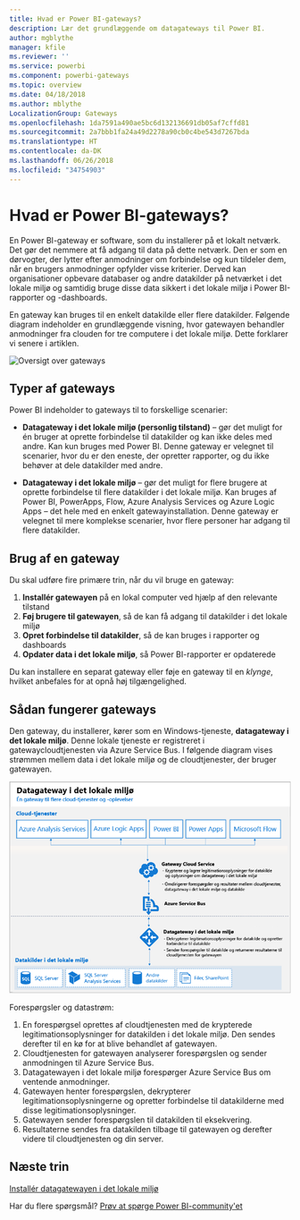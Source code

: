 ```yaml
---
title: Hvad er Power BI-gateways?
description: Lær det grundlæggende om datagateways til Power BI.
author: mgblythe
manager: kfile
ms.reviewer: ''
ms.service: powerbi
ms.component: powerbi-gateways
ms.topic: overview
ms.date: 04/18/2018
ms.author: mblythe
LocalizationGroup: Gateways
ms.openlocfilehash: 1da7591a490ae5bc6d132136691db05af7cffd81
ms.sourcegitcommit: 2a7bbb1fa24a49d2278a90cb0c4be543d7267bda
ms.translationtype: HT
ms.contentlocale: da-DK
ms.lasthandoff: 06/26/2018
ms.locfileid: "34754903"
---
```

# <a name="what-are-power-bi-gateways"></a>Hvad er Power BI-gateways?

En Power BI-gateway er software, som du installerer på et lokalt netværk. Det gør det nemmere at få adgang til data på dette netværk. Den er som en dørvogter, der lytter efter anmodninger om forbindelse og kun tildeler dem, når en brugers anmodninger opfylder visse kriterier. Derved kan organisationer opbevare databaser og andre datakilder på netværket i det lokale miljø og samtidig bruge disse data sikkert i det lokale miljø i Power BI-rapporter og -dashboards.

En gateway kan bruges til en enkelt datakilde eller flere datakilder. Følgende diagram indeholder en grundlæggende visning, hvor gatewayen behandler anmodninger fra clouden for tre computere i det lokale miljø. Dette forklarer vi senere i artiklen.

![Oversigt over gateways](media/service-gateway-getting-started/gateway-overview.png)

## <a name="types-of-gateways"></a>Typer af gateways

Power BI indeholder to gateways til to forskellige scenarier:

* **Datagateway i det lokale miljø (personlig tilstand)** – gør det muligt for én bruger at oprette forbindelse til datakilder og kan ikke deles med andre. Kan kun bruges med Power BI. Denne gateway er velegnet til scenarier, hvor du er den eneste, der opretter rapporter, og du ikke behøver at dele datakilder med andre.

* **Datagateway i det lokale miljø** – gør det muligt for flere brugere at oprette forbindelse til flere datakilder i det lokale miljø. Kan bruges af Power BI, PowerApps, Flow, Azure Analysis Services og Azure Logic Apps – det hele med en enkelt gatewayinstallation. Denne gateway er velegnet til mere komplekse scenarier, hvor flere personer har adgang til flere datakilder. 

## <a name="using-a-gateway"></a>Brug af en gateway

Du skal udføre fire primære trin, når du vil bruge en gateway:

1. **Installér gatewayen** på en lokal computer ved hjælp af den relevante tilstand
2. **Føj brugere til gatewayen**, så de kan få adgang til datakilder i det lokale miljø
3. **Opret forbindelse til datakilder**, så de kan bruges i rapporter og dashboards
4. **Opdater data i det lokale miljø**, så Power BI-rapporter er opdaterede

Du kan installere en separat gateway eller føje en gateway til en *klynge*, hvilket anbefales for at opnå høj tilgængelighed.

## <a name="how-gateways-work"></a>Sådan fungerer gateways

Den gateway, du installerer, kører som en Windows-tjeneste, **datagateway i det lokale miljø**. Denne lokale tjeneste er registreret i gatewaycloudtjenesten via Azure Service Bus. I følgende diagram vises strømmen mellem data i det lokale miljø og de cloudtjenester, der bruger gatewayen.

![Diagram med gatewaydatastrøm](media/service-gateway-getting-started/gateway-how-it-works.png)

Forespørgsler og datastrøm:

1. En forespørgsel oprettes af cloudtjenesten med de krypterede legitimationsoplysninger for datakilden i det lokale miljø. Den sendes derefter til en kø for at blive behandlet af gatewayen.
2. Cloudtjenesten for gatewayen analyserer forespørgslen og sender anmodningen til Azure Service Bus.
3. Datagatewayen i det lokale miljø forespørger Azure Service Bus om ventende anmodninger.
4. Gatewayen henter forespørgslen, dekrypterer legitimationsoplysningerne og opretter forbindelse til datakilderne med disse legitimationsoplysninger.
5. Gatewayen sender forespørgslen til datakilden til eksekvering.
6. Resultaterne sendes fra datakilden tilbage til gatewayen og derefter videre til cloudtjenesten og din server.

## <a name="next-steps"></a>Næste trin
[Installér datagatewayen i det lokale miljø](service-gateway-install.md)

Har du flere spørgsmål? [Prøv at spørge Power BI-community'et](http://community.powerbi.com/)

